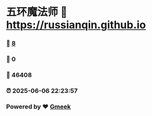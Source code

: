 # 五环魔法师 :link: https://russianqin.github.io 
### :page_facing_up: [8](https://russianqin.github.io/tag.html) 
### :speech_balloon: 0 
### :hibiscus: 46408 
### :alarm_clock: 2025-06-06 22:23:57 
### Powered by :heart: [Gmeek](https://github.com/Meekdai/Gmeek)
